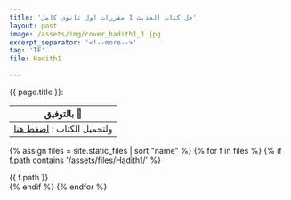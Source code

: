 ```yaml
---
title: 'حل كتاب الحديث 1 مقررات اول ثانوي كامل'
layout: post
image: /assets/img/cover_hadith1_1.jpg
excerpt_separator: '<!--more-->'
tag: 'TF'
file: Hadith1

---
```


{{ page.title }}<!--more-->:

| بالتوفيق :clap:   |
| ------------  |
| ولتحميل الكتاب  : <a href="/assets/files/{{ page.file }}.pdf" download >اضغط هنا</a>  |


<!--<div class="url">/assets/files/{{ page.file }}.pdf</div>-->

{% assign files = site.static_files | sort:"name"  %}
{% for f in files %}
  {% if f.path contains '/assets/files/Hadith1/' %}
<div class="url ">{{ f.path }}</div>
  {% endif %}
{% endfor %}